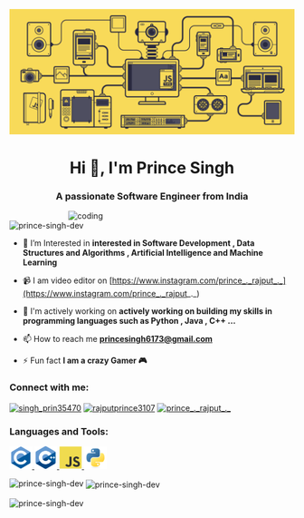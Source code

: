 ![logo](https://github.com/Prince-Singh-Dev/Prince-Singh-Dev/blob/main/banner.gif)
<h1 align="center">Hi 👋, I'm Prince Singh</h1>
<h3 align="center">A passionate Software Engineer from India</h3>

<img align="right" alt="coding" width="400" src="https://gifdb.com/images/file/animated-programmer-guy-coding-790a0bs8e8thpisg.gif">

<p align="left"> <img src="https://komarev.com/ghpvc/?username=prince-singh-dev&label=Profile%20views&color=0e75b6&style=flat" alt="prince-singh-dev" /> </p>

- 🌱 I’m Interested in **interested in Software Development , Data Structures and Algorithms , Artificial Intelligence and Machine Learning**

- 📹 I am video editor on [https://www.instagram.com/prince_._rajput_._](https://www.instagram.com/prince_._rajput_._)

- 💬 I'm actively working on **actively working on building my skills in programming languages such as Python , Java , C++ ...**

- 📫 How to reach me **princesingh6173@gmail.com**

- ⚡ Fun fact **I am a crazy Gamer 🎮**

<h3 align="left">Connect with me:</h3>
<p align="left">
<a href="https://twitter.com/singh_prin35470" target="blank"><img align="center" src="https://raw.githubusercontent.com/rahuldkjain/github-profile-readme-generator/master/src/images/icons/Social/twitter.svg" alt="singh_prin35470" height="30" width="40" /></a>
<a href="https://fb.com/rajputprince3107" target="blank"><img align="center" src="https://raw.githubusercontent.com/rahuldkjain/github-profile-readme-generator/master/src/images/icons/Social/facebook.svg" alt="rajputprince3107" height="30" width="40" /></a>
<a href="https://instagram.com/prince_._rajput_._" target="blank"><img align="center" src="https://raw.githubusercontent.com/rahuldkjain/github-profile-readme-generator/master/src/images/icons/Social/instagram.svg" alt="prince_._rajput_._" height="30" width="40" /></a>
</p>

<h3 align="left">Languages and Tools:</h3>
<p align="left"> <a href="https://www.cprogramming.com/" target="_blank" rel="noreferrer"> <img src="https://raw.githubusercontent.com/devicons/devicon/master/icons/c/c-original.svg" alt="c" width="40" height="40"/> </a> <a href="https://www.w3schools.com/cpp/" target="_blank" rel="noreferrer"> <img src="https://raw.githubusercontent.com/devicons/devicon/master/icons/cplusplus/cplusplus-original.svg" alt="cplusplus" width="40" height="40"/> </a> <a href="https://developer.mozilla.org/en-US/docs/Web/JavaScript" target="_blank" rel="noreferrer"> <img src="https://raw.githubusercontent.com/devicons/devicon/master/icons/javascript/javascript-original.svg" alt="javascript" width="40" height="40"/> </a> <a href="https://www.python.org" target="_blank" rel="noreferrer"> <img src="https://raw.githubusercontent.com/devicons/devicon/master/icons/python/python-original.svg" alt="python" width="40" height="40"/> </a> </p>

<p><img align="left" src="https://github-readme-stats.vercel.app/api/top-langs?username=prince-singh-dev&show_icons=true&locale=en&layout=compact" alt="prince-singh-dev" /></p>

<p>&nbsp;<img align="center" src="https://github-readme-stats.vercel.app/api?username=prince-singh-dev&show_icons=true&locale=en" alt="prince-singh-dev" /></p>

<p><img align="center" src="https://github-readme-streak-stats.herokuapp.com/?user=prince-singh-dev&" alt="prince-singh-dev" /></p>
